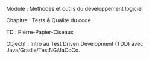 Module : Méthodes et outils du developpement logiciel

Chapitre : Tests & Qualité du code

TD : Pièrre-Papier-Ciseaux 

Objectif : Intro au Test Driven Development (TDD) avec Java/Gradle/TestNG/JaCoCo.